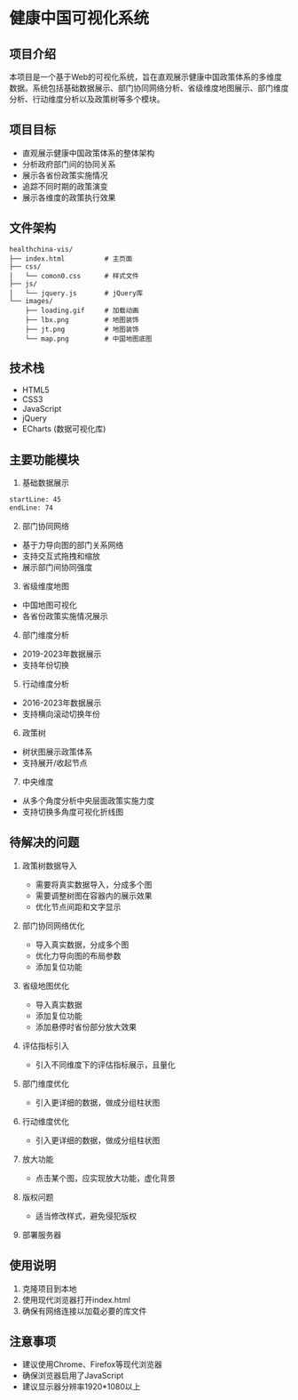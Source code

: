# 健康中国可视化系统

## 项目介绍
本项目是一个基于Web的可视化系统，旨在直观展示健康中国政策体系的多维度数据。系统包括基础数据展示、部门协同网络分析、省级维度地图展示、部门维度分析、行动维度分析以及政策树等多个模块。

## 项目目标
- 直观展示健康中国政策体系的整体架构
- 分析政府部门间的协同关系
- 展示各省份政策实施情况
- 追踪不同时期的政策演变
- 展示各维度的政策执行效果

## 文件架构
```
healthchina-vis/
├── index.html          # 主页面
├── css/
│   └── comon0.css      # 样式文件
├── js/
│   └── jquery.js       # jQuery库
└── images/
    ├── loading.gif     # 加载动画
    ├── lbx.png         # 地图装饰
    ├── jt.png          # 地图装饰
    └── map.png         # 中国地图底图
```

## 技术栈
- HTML5
- CSS3
- JavaScript
- jQuery
- ECharts (数据可视化库)

## 主要功能模块
1. 基础数据展示
```html:index.html
startLine: 45
endLine: 74
```

2. 部门协同网络
- 基于力导向图的部门关系网络
- 支持交互式拖拽和缩放
- 展示部门间协同强度

3. 省级维度地图
- 中国地图可视化
- 各省份政策实施情况展示

4. 部门维度分析
- 2019-2023年数据展示
- 支持年份切换

5. 行动维度分析
- 2016-2023年数据展示
- 支持横向滚动切换年份

6. 政策树
- 树状图展示政策体系
- 支持展开/收起节点
 
7. 中央维度
- 从多个角度分析中央层面政策实施力度
- 支持切换多角度可视化折线图

## 待解决的问题
1. 政策树数据导入
   - 需要将真实数据导入，分成多个图
   - 需要调整树图在容器内的展示效果
   - 优化节点间距和文字显示

2. 部门协同网络优化
   - 导入真实数据，分成多个图
   - 优化力导向图的布局参数
   - 添加复位功能

3. 省级地图优化
   - 导入真实数据
   - 添加复位功能
   - 添加悬停时省份部分放大效果
  
4. 评估指标引入
   - 引入不同维度下的评估指标展示，且量化

5. 部门维度优化
   - 引入更详细的数据，做成分组柱状图
  
6. 行动维度优化
   - 引入更详细的数据，做成分组柱状图
  
7. 放大功能
   - 点击某个图，应实现放大功能，虚化背景

8. 版权问题
   - 适当修改样式，避免侵犯版权
  
9. 部署服务器

## 使用说明
1. 克隆项目到本地
2. 使用现代浏览器打开index.html
3. 确保有网络连接以加载必要的库文件

## 注意事项
- 建议使用Chrome、Firefox等现代浏览器
- 确保浏览器启用了JavaScript
- 建议显示器分辨率1920*1080以上
